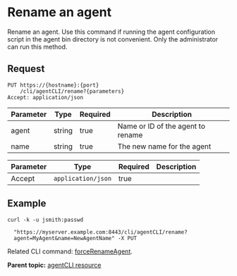 # Rename an agent

Rename an agent. Use this command if running the agent configuration script in the agent bin directory is not convenient. Only the administrator can run this method.

## Request

```
PUT https://{hostname}:{port}
    /cli/agentCLI/rename?{parameters}
Accept: application/json

```

|Parameter|Type|Required|Description|
|---------|----|--------|-----------|
|agent|string|true|Name or ID of the agent to rename|
|name|string|true|The new name for the agent|

|Parameter|Type|Required|Description|
|---------|----|--------|-----------|
|Accept|`application/json`|true| |

## Example

```
curl -k -u jsmith:passwd 
   
  "https://myserver.example.com:8443/cli/agentCLI/rename?
  agent=MyAgent&name=NewAgentName" -X PUT
```

Related CLI command: [forceRenameAgent](udclient_forcerenameagent.md).

**Parent topic:** [agentCLI resource](../../com.udeploy.api.doc/topics/rest_cli_agentcli.md)

